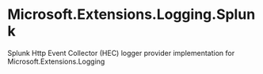 # Microsoft.Extensions.Logging.Splunk
Splunk Http Event Collector (HEC) logger provider implementation for Microsoft.Extensions.Logging
